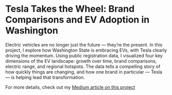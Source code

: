 # Tesla Takes the Wheel: Brand Comparisons and EV Adoption in Washington
Electric vehicles are no longer just the future — they’re the present. In this project, I explore how Washington State is embracing EVs, with Tesla clearly driving the momentum. 
Using public registration data, I visualized four key dimensions of the EV landscape: growth over time, brand comparisons, electric range, and regional hotspots. 
The data tells a compelling story of how quickly things are changing, and how one brand in particular — Tesla — is helping lead that transformation.

For more details, check out my [Medium article on this project](https://medium.com/@kris.auw/tesla-takes-the-wheel-brand-comparisons-and-ev-adoption-in-washington-ab723c5963a1)
